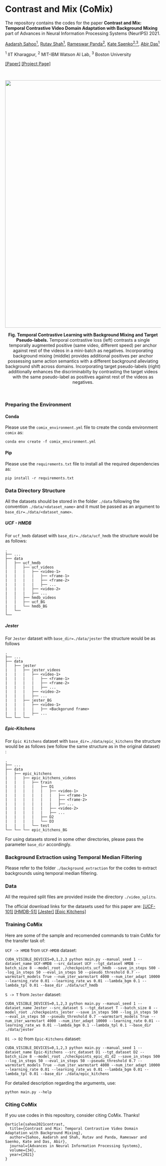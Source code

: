 # Contrast and Mix (CoMix)
The repository contains the codes for the paper **Contrast and Mix: Temporal Contrastive Video Domain Adaptation with Background Mixing** part of Advances in Neural Information Processing Systems (NeurIPS) 2021. 

[Aadarsh Sahoo<sup>1</sup>](https://aadsah.github.io/), [Rutav Shah<sup>1</sup>](https://www.linkedin.com/in/rutav-shah-01a2941a7/?originalSubdomain=in), [Rameswar Panda<sup>2</sup>](https://rpand002.github.io/), [Kate Saenko<sup>2,3</sup>](http://ai.bu.edu/ksaenko.html), [Abir Das<sup>1</sup>](https://cse.iitkgp.ac.in/~adas/)

<sup>1</sup> IIT Kharagpur, <sup>2</sup> MIT-IBM Watson AI Lab, <sup>3</sup> Boston University

[[Paper]](https://openreview.net/pdf?id=a1wQOh27zcy) [[Project Page]](https://cvir.github.io/projects/comix)

&nbsp;
<p align="center">
<img src='./Images/Framework.png' width=800>
</p>
<p align="center">
<b>Fig. Temporal Contrastive Learning with Background Mixing and Target Pseudo-labels.</b> Temporal contrastive loss (left) contrasts a single temporally augmented positive (same video, different speed) per anchor against rest of the videos in a mini-batch as negatives. Incorporating background mixing (middle) provides additional positives per anchor possessing same action semantics with a different background alleviating background shift across domains. Incorporating target pseudo-labels (right) additionally enhances the discriminabilty by contrasting the target videos with the same pseudo-label as positives against rest of the videos as negatives. </p>
&nbsp;


### Preparing the Environment

#### Conda 
Please use the `comix_environment.yml` file to create the conda environment `comix` as:

```
conda env create -f comix_environment.yml
```

#### Pip
Please use the `requirements.txt` file to install all the required dependencies as:

```
pip install -r requirements.txt
```


### Data Directory Structure
All the datasets should be stored in the folder `./data` following the convention `./data/<dataset_name>` and it must be passed as an argument to `base_dir=./data/<dataset_name>`. 
##### UCF - HMDB
For `ucf_hmdb` dataset with `base_dir=./data/ucf_hmdb` the structure would be as follows:

    .
    ├── ...
    ├── data
    │   ├── ucf_hmdb
    │   │   ├── ucf_videos
    |   |   |   ├── <video-1>
    |   |   |   |   ├── <frame-1>
    |   |   |   |   ├── <frame-2>
    |   |   |   |   ├── ...
    |   |   |   ├── <video-2>
    |   |   |   ├── ...
    │   │   ├── hmdb_videos
    |   |   ├── ucf_BG
    |   |   └── hmdb_BG
    │   └──
    └──
    
##### Jester
For `Jester` dataset with `base_dir=./data/jester` the structure would be as follows 

    .
    ├── ...
    ├── data
    │   ├── jester
    |   |   ├── jester_videos
    |   |   |   ├── <video-1>
    |   |   |   |   ├── <frame-1>
    |   |   |   |   ├── <frame-2>
    |   |   |   |   ├── ...
    |   |   |   ├── <video-2>
    |   |   |   ├── ...
    |   |   ├── jester_BG
    |   |   |   ├── <video-1>
    |   |   |   |   ├── <Backgorund frame>
    |   |   |   ├── ...
    └── └── └──

##### Epic-Kitchens
For `Epic Kitchens` dataset with `base_dir=./data/epic_kitchens` the structure would be as follows (we follow the same structure as in the original dataset) : 

    .
    ├── ...
    ├── data
    │   ├── epic_kitchens
    |   |   ├── epic_kitchens_videos
    |   |   |   ├── train
    |   |   |   |   ├── D1
    |   |   |   |   |   ├── <video-1>
    |   |   |   |   |   |   ├── <frame-1>
    |   |   |   |   |   |   ├── <frame-2>
    |   |   |   |   |   |   ├── ...
    |   |   |   |   |   ├── <video-2>
    |   |   |   |   |   ├── ...
    |   |   |   |   ├── D2
    |   |   |   |   └── D3
    |   |   |   └── test
    └── └── └── epic_kitchens_BG


For using datasets stored in some other directories, please pass the parameter `base_dir` accordingly. 

### Background Extraction using Temporal Median Filtering

Please refer to the folder `./background_extraction` for the codes to extract backgrounds using temporal median filtering.


### Data

All the required split files are provided inside the directory `./video_splits`.

The official download links for the datasets used for this paper are: [[UCF-101]](https://www.crcv.ucf.edu/data/UCF101.php) [[HMDB-51]](https://serre-lab.clps.brown.edu/resource/hmdb-a-large-human-motion-database/) [[Jester]](https://20bn.com/datasets/jester) [[Epic Kitchens]](https://epic-kitchens.github.io/2021)


### Training CoMix

Here are some of the sample and recomended commands to train CoMix for the transfer task of:


 `UCF -> HMDB` from `UCF-HMDB` dataset:

```
CUDA_VISIBLE_DEVICES=0,1,2,3 python main.py --manual_seed 1 --dataset_name UCF-HMDB --src_dataset UCF --tgt_dataset HMDB --batch_size 8 --model_root ./checkpoints_ucf_hmdb --save_in_steps 500 --log_in_steps 50 --eval_in_steps 50 --pseudo_threshold 0.7 --warmstart_models True --num_iter_warmstart 4000 --num_iter_adapt 10000 --learning_rate 0.01 --learning_rate_ws 0.01 --lambda_bgm 0.1 --lambda_tpl 0.01 --base_dir ./data/ucf_hmdb
```


 `S -> T` from `Jester` dataset:

```
CUDA_VISIBLE_DEVICES=0,1,2,3 python main.py --manual_seed 1 --dataset_name Jester --src_dataset S --tgt_dataset T --batch_size 8 --model_root ./checkpoints_jester --save_in_steps 500 --log_in_steps 50 --eval_in_steps 50 --pseudo_threshold 0.7 --warmstart_models True --num_iter_warmstart 4000 --num_iter_adapt 10000 --learning_rate 0.01 --learning_rate_ws 0.01 --lambda_bgm 0.1 --lambda_tpl 0.1 --base_dir ./data/jester
```


 `D1 -> D2` from `Epic-Kitchens` dataset:

```
CUDA_VISIBLE_DEVICES=0,1,2,3 python main.py --manual_seed 1 --dataset_name Epic-Kitchens --src_dataset D1 --tgt_dataset D2 --batch_size 8 --model_root ./checkpoints_epic_d1_d2 --save_in_steps 500 --log_in_steps 50 --eval_in_steps 50 --pseudo_threshold 0.7 --warmstart_models True --num_iter_warmstart 4000 --num_iter_adapt 10000 --learning_rate 0.01 --learning_rate_ws 0.01 --lambda_bgm 0.01 --lambda_tpl 0.01 --base_dir ./data/epic_kitchens
```


For detailed description regarding the arguments, use:

```
python main.py --help
```

### Citing CoMix

If you use codes in this repository, consider citing CoMix. Thanks!

```
@article{sahoo2021contrast,
  title={Contrast and Mix: Temporal Contrastive Video Domain Adaptation with Background Mixing},
  author={Sahoo, Aadarsh and Shah, Rutav and Panda, Rameswar and Saenko, Kate and Das, Abir},
  journal={Advances in Neural Information Processing Systems},
  volume={34},
  year={2021}
}
```
